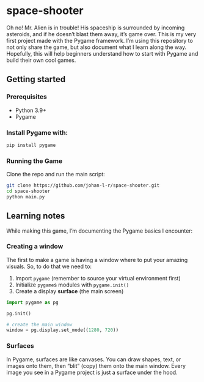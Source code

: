 # space-shooter
Oh no! Mr. Alien is in trouble! His spaceship is surrounded by incoming asteroids, and if he doesn’t blast them away, it’s game over. 
This is my very first project made with the Pygame framework. I’m using this repository to not only share the game, but also document what I learn along the way. Hopefully, this will help beginners understand how to start with Pygame and build their own cool games.

## Getting started 
### Prerequisites
- Python 3.9+
- Pygame

### Install Pygame with:
```bash
pip install pygame
```

### Running the Game
Clone the repo and run the main script:
```bash
git clone https://github.com/johan-l-r/space-shooter.git
cd space-shooter
python main.py
```

## Learning notes
While making this game, I’m documenting the Pygame basics I encounter:

### Creating a window
The first to make a game is having a window where to put your amazing visuals. So, to do that we 
need to: 
1. Import `pygame` (remember to source your virtual environment first)
2. Initialize `pygame`s modules with `pygame.init()`
3. Create a display **surface** (the main screen)

```python
import pygame as pg

pg.init()

# create the main window
window = pg.display.set_mode((1280, 720))
```

### Surfaces 
In Pygame, surfaces are like canvases. You can draw shapes, text, or images onto them, then “blit” (copy) them onto the main window. Every image you see in a Pygame project is just a surface under the hood.
